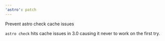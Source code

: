 ```yaml
---
'astro': patch
---
```


Prevent astro check cache issues

`astro check` hits cache issues in 3.0 causing it never to work on the first try.
